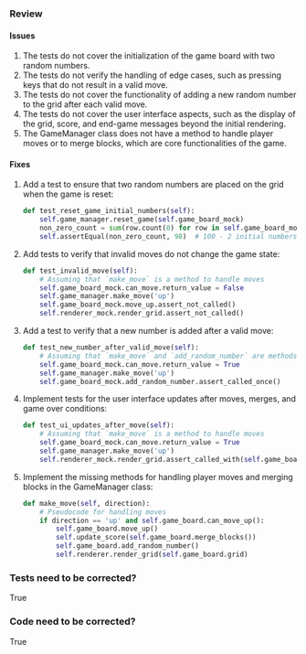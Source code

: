 ### Review
#### Issues
1. The tests do not cover the initialization of the game board with two random numbers.
2. The tests do not verify the handling of edge cases, such as pressing keys that do not result in a valid move.
3. The tests do not cover the functionality of adding a new random number to the grid after each valid move.
4. The tests do not cover the user interface aspects, such as the display of the grid, score, and end-game messages beyond the initial rendering.
5. The GameManager class does not have a method to handle player moves or to merge blocks, which are core functionalities of the game.

#### Fixes
1. Add a test to ensure that two random numbers are placed on the grid when the game is reset:
    ```python
    def test_reset_game_initial_numbers(self):
        self.game_manager.reset_game(self.game_board_mock)
        non_zero_count = sum(row.count(0) for row in self.game_board_mock.grid)
        self.assertEqual(non_zero_count, 98)  # 100 - 2 initial numbers
    ```
2. Add tests to verify that invalid moves do not change the game state:
    ```python
    def test_invalid_move(self):
        # Assuming that `make_move` is a method to handle moves
        self.game_board_mock.can_move.return_value = False
        self.game_manager.make_move('up')
        self.game_board_mock.move_up.assert_not_called()
        self.renderer_mock.render_grid.assert_not_called()
    ```
3. Add a test to verify that a new number is added after a valid move:
    ```python
    def test_new_number_after_valid_move(self):
        # Assuming that `make_move` and `add_random_number` are methods to handle moves and add numbers
        self.game_board_mock.can_move.return_value = True
        self.game_manager.make_move('up')
        self.game_board_mock.add_random_number.assert_called_once()
    ```
4. Implement tests for the user interface updates after moves, merges, and game over conditions:
    ```python
    def test_ui_updates_after_move(self):
        # Assuming that `make_move` is a method to handle moves
        self.game_board_mock.can_move.return_value = True
        self.game_manager.make_move('up')
        self.renderer_mock.render_grid.assert_called_with(self.game_board_mock.grid)
    ```
5. Implement the missing methods for handling player moves and merging blocks in the GameManager class:
    ```python
    def make_move(self, direction):
        # Pseudocode for handling moves
        if direction == 'up' and self.game_board.can_move_up():
            self.game_board.move_up()
            self.update_score(self.game_board.merge_blocks())
            self.game_board.add_random_number()
            self.renderer.render_grid(self.game_board.grid)
    ```

### Tests need to be corrected?
True

### Code need to be corrected?
True